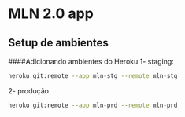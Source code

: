# MLN 2.0 app

## Setup de ambientes
####Adicionando ambientes do Heroku
1- staging:
```sh
heroku git:remote --app mln-stg --remote mln-stg
```

2- produção
```sh
heroku git:remote --app mln-prd --remote mln-prd
```

